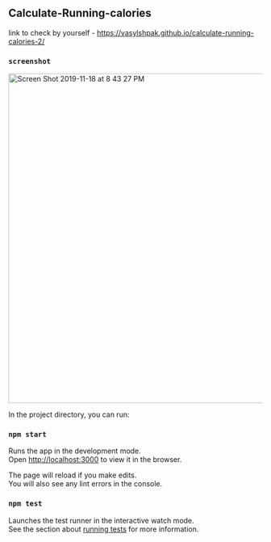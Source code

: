 ## Calculate-Running-calories
link to check by yourself - https://vasylshpak.github.io/calculate-running-calories-2/

### `screenshot`

<img width="653" alt="Screen Shot 2019-11-18 at 8 43 27 PM" src="https://user-images.githubusercontent.com/31392756/69084461-9c9fe580-0a44-11ea-9ccb-295cda00d7c0.png">



In the project directory, you can run:

### `npm start`

Runs the app in the development mode.<br />
Open [http://localhost:3000](http://localhost:3000) to view it in the browser.

The page will reload if you make edits.<br />
You will also see any lint errors in the console.

### `npm test`

Launches the test runner in the interactive watch mode.<br />
See the section about [running tests](https://facebook.github.io/create-react-app/docs/running-tests) for more information.


